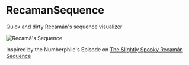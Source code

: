 # RecamanSequence
Quick and dirty Recamán's sequence visualizer

![Recamá's Sequence](https://xfx.net/stackoverflow/RecamanSequence/RecamanSequence.png)

Inspired by the Numberphile's Episode on [The Slightly Spooky Recamán Sequence](https://www.youtube.com/watch?v=FGC5TdIiT9U)
